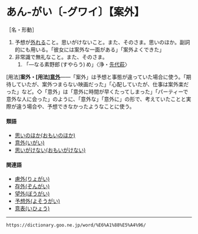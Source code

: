 # あん‐がい〔‐グワイ〕【案外】

［名・形動］
1. 予想が[外れる](はずれる（外れる）)こと。思いがけないこと。また、そのさま。思いのほか。副詞的にも用いる。「彼女には案外な一面がある」「案外よくできた」
2. 非常識で無礼なこと。また、そのさま。    
    1.  「―なる素野郎 (すやらう) め」〈浄・[先代萩](https://dictionary.goo.ne.jp/word/%E4%BC%BD%E7%BE%85%E5%85%88%E4%BB%A3%E8%90%A9/#jn-216840)〉
        

\[用法\]**案外・\[用法\][意外](https://dictionary.goo.ne.jp/word/%E6%84%8F%E5%A4%96/#jn-10029)**――「案外」は予想と事態が違っていた場合に使う。「期待していたが、案外つまらない映画だった」「心配していたが、仕事は案外楽だった」など。◇「意外」は「意外に時間が早くたってしまった」「パーティーで意外な人に会った」のように、「意外な」「意外に」の形で、考えていたことと実際が違う場合や、予想できなかったようなことに使う。

#### 類語

-   [思いのほか(おもいのほか)](https://dictionary.goo.ne.jp/word/%E6%80%9D%E3%81%84%E3%81%AE%E5%A4%96/#jn-33311)
-   [意外(いがい)](https://dictionary.goo.ne.jp/word/%E6%84%8F%E5%A4%96/#jn-10029)
-   [思いがけない(おもいがけない)](https://dictionary.goo.ne.jp/word/%E6%80%9D%E3%81%84%E6%8E%9B%E3%81%91%E7%84%A1%E3%81%84/#jn-33205)

#### 関連語

-   [慮外(りょがい)](https://dictionary.goo.ne.jp/word/%E6%85%AE%E5%A4%96/#jn-232876)
-   [存外(ぞんがい)](https://dictionary.goo.ne.jp/word/%E5%AD%98%E5%A4%96/#jn-131929)
-   [望外(ぼうがい)](https://dictionary.goo.ne.jp/word/%E6%9C%9B%E5%A4%96/#jn-201207)
-   [予想外(よそうがい)](https://dictionary.goo.ne.jp/word/%E4%BA%88%E6%83%B3%E5%A4%96/#jn-227826)
-   [意表(いひょう)](https://dictionary.goo.ne.jp/word/%E6%84%8F%E8%A1%A8/#jn-14653)

---
`https://dictionary.goo.ne.jp/word/%E6%A1%88%E5%A4%96/`